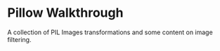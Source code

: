 # Pillow Walkthrough 

A collection of PIL Images transformations and some content on image filtering.
